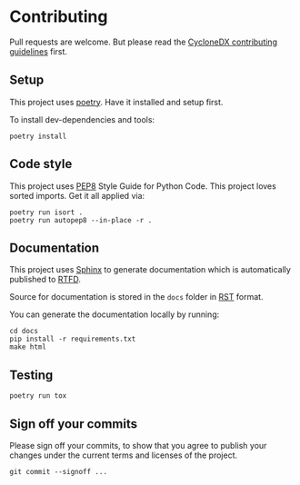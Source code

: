 # Contributing

Pull requests are welcome.
But please read the
[CycloneDX contributing guidelines](https://github.com/CycloneDX/.github/blob/master/CONTRIBUTING.md)
first.

## Setup

This project uses [poetry]. Have it installed and setup first.

To install dev-dependencies and tools:

```shell
poetry install
```

## Code style

This project uses [PEP8] Style Guide for Python Code.
This project loves sorted imports.
Get it all applied via:

```shell
poetry run isort .
poetry run autopep8 --in-place -r .
```

## Documentation

This project uses [Sphinx] to generate documentation which is automatically published to [RTFD][link_rtfd].

Source for documentation is stored in the `docs` folder in [RST] format.

You can generate the documentation locally by running:

```shell
cd docs
pip install -r requirements.txt
make html
```

## Testing

```shell
poetry run tox
```

## Sign off your commits

Please sign off your commits,
to show that you agree to publish your changes under the current terms and licenses of the project.

```shell
git commit --signoff ...
```

[poetry]: https://python-poetry.org
[PEP8]: https://www.python.org/dev/peps/pep-0008/
[Sphinx]: https://www.sphinx-doc.org/
[link_rtfd]: https://cyclonedx-bom-tool.readthedocs.io/
[RST]: https://en.wikipedia.org/wiki/ReStructuredText
